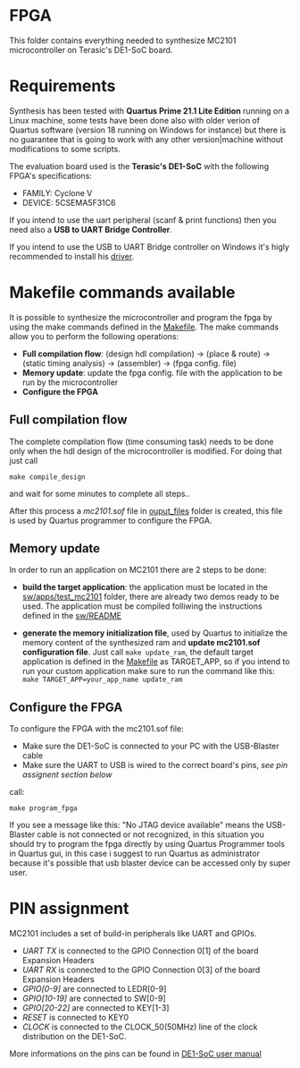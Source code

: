 # FPGA

This folder contains everything needed to synthesize MC2101 microcontroller on Terasic's DE1-SoC board.

# Requirements

Synthesis has been tested with **Quartus Prime 21.1 Lite Edition** running on a Linux machine, some tests have been done also with older verion of Quartus software (version 18 running on Windows for instance) but there is no guarantee that is going to work with any other version|machine without modifications to some scripts.

The evaluation board used is the **Terasic's DE1-SoC** with the following FPGA's specifications:
-   FAMILY: Cyclone V
-   DEVICE: 5CSEMA5F31C6

If you intend to use the uart peripheral (scanf & print functions) then you need also a **USB to UART Bridge Controller**.

If you intend to use the USB to UART Bridge controller on Windows it's higly recommended to install his [driver](https://www.silabs.com/developers/usb-to-uart-bridge-vcp-drivers?tab=downloads).

# Makefile commands available

It is possible to synthesize the microcontroller and program the fpga by using the make commands defined in the [Makefile](./Makefile).
The make commands allow you to perform the following operations:
-   **Full compilation flow**: (design hdl compilation) -> (place & route) -> (static timing analysis) -> (assembler) -> (fpga config. file)
-   **Memory update**: update the fpga config. file with the application to be run by the microcontroller
-   **Configure the FPGA**

## Full compilation flow

The complete compilation flow (time consuming task) needs to be done only when the hdl design of the microcontroller is modified.
For doing that just call

    make compile_design

and wait for some minutes to complete all steps..

After this process a *mc2101.sof* file in [ouput_files](./output_files/) folder is created, this file is used by Quartus programmer to configure the FPGA.


## Memory update

In order to run an application on MC2101 there are 2 steps to be done:
-   **build the target application**: the application must be located in the [sw/apps/test_mc2101](../sw/apps/test_mc2101/) folder, there are already two demos ready to be used. The application must be compiled folliwing the instructions defined in the [sw/README](../sw/README.md)

-   **generate the memory initialization file**, used by Quartus to initialize the memory content of the synthesized ram and **update mc2101.sof configuration file**. Just call `make update_ram`, the default target application is defined in the [Makefile](./Makefile) as TARGET_APP, so if you intend to run your custom application make sure to run the command like this: `make TARGET_APP=your_app_name update_ram`

## Configure the FPGA

To configure the FPGA with the mc2101.sof file:

-   Make sure the DE1-SoC is connected to your PC with the USB-Blaster cable
-   Make sure the UART to USB is wired to the correct board's pins, *see pin assignent section below*

call:

    make program_fpga

If you see a message like this: "No JTAG device available" means the USB-Blaster cable is not connected or not recognized, in this situation you should try to program the fpga directly by using Quartus Programmer tools in Quartus gui, in this case i suggest to run Quartus as administrator because it's possible that usb blaster device can be accessed only by super user.

# PIN assignment

MC2101 includes a set of build-in peripherals like UART and GPIOs.
-   *UART TX* is connected to the GPIO Connection 0[1] of the board Expansion Headers
-   *UART RX* is connected to the GPIO Connection 0[3] of the board Expansion Headers
-   *GPIO[0-9]* are connected to LEDR[0-9]
-   *GPIO[10-19]* are connected to SW[0-9]
-   *GPIO[20-22]* are connected to KEY[1-3]
-   *RESET* is connected to KEY0
-   *CLOCK* is connected to the CLOCK_50(50MHz) line of the clock distribution on the DE1-SoC.

More informations on the pins can be found in [DE1-SoC user manual](https://www.google.com/url?sa=i&rct=j&q=&esrc=s&source=web&cd=&cad=rja&uact=8&ved=0CAMQw7AJahcKEwjo6Ze3x4f6AhUAAAAAHQAAAAAQAg&url=http%3A%2F%2Fwww.ee.ic.ac.uk%2Fpcheung%2Fteaching%2Fee2_digital%2FDE1-SoC_User_manual.pdf&psig=AOvVaw1HUMjhOmZAMx6oPnrUV0CZ&ust=1662807670601964)
